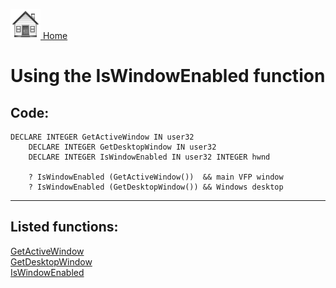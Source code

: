 [<img src="../images/home.png"> Home ](https://github.com/VFPX/Win32API)  

# Using the IsWindowEnabled function

## Code:
```foxpro  
DECLARE INTEGER GetActiveWindow IN user32
	DECLARE INTEGER GetDesktopWindow IN user32
	DECLARE INTEGER IsWindowEnabled IN user32 INTEGER hwnd

	? IsWindowEnabled (GetActiveWindow())  && main VFP window
	? IsWindowEnabled (GetDesktopWindow()) && Windows desktop  
```  
***  


## Listed functions:
[GetActiveWindow](../libraries/user32/GetActiveWindow.md)  
[GetDesktopWindow](../libraries/user32/GetDesktopWindow.md)  
[IsWindowEnabled](../libraries/user32/IsWindowEnabled.md)  

